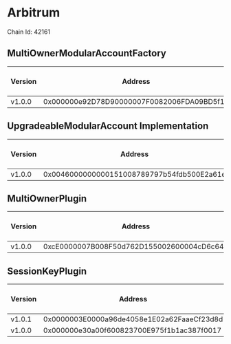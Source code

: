 # Arbitrum
Chain Id: 42161

## MultiOwnerModularAccountFactory

| Version | Address | Explorer Link | Salt | Deploy Script Run |
| ------- | ------------------------------------------ | ---------------------------------------------------------------------------------- | ---------------------------- | ------------------------------------------------------------- |
| v1.0.0  | 0x000000e92D78D90000007F0082006FDA09BD5f11 | [explorer](https://arbiscan.io/address/0x000000e92D78D90000007F0082006FDA09BD5f11) | `0x5db157a188f31855e74efff3` | [run](../../broadcast/Deploy.s.sol/42161/run-1707341559.json) |

## UpgradeableModularAccount Implementation

| Version | Address | Explorer Link | Salt | Deploy Script Run |
| ------- | ------------------------------------------ | ---------------------------------------------------------------------------------- | ---------------------------- | ------------------------------------------------------------- |
| v1.0.0  | 0x0046000000000151008789797b54fdb500E2a61e | [explorer](https://arbiscan.io/address/0x0046000000000151008789797b54fdb500E2a61e) | `0x3249843e32cfdd3724630092` | [run](../../broadcast/Deploy.s.sol/42161/run-1707341559.json) |

## MultiOwnerPlugin

| Version | Address | Explorer Link | Salt | Deploy Script Run |
| ------- | ------------------------------------------ | ---------------------------------------------------------------------------------- | ---------------------------- | ------------------------------------------------------------- |
| v1.0.0  | 0xcE0000007B008F50d762D155002600004cD6c647 | [explorer](https://arbiscan.io/address/0xcE0000007B008F50d762D155002600004cD6c647) | `0x9292f6fd68967e13eda2502d` | [run](../../broadcast/Deploy.s.sol/42161/run-1707341559.json) |

## SessionKeyPlugin

| Version | Address | Explorer Link | Salt | Deploy Script Run |
| ------- | ------------------------------------------ | ---------------------------------------------------------------------------------- | ---------------------------- | ------------------------------------------------------------- |
| v1.0.1  | 0x0000003E0000a96de4058e1E02a62FaaeCf23d8d | [explorer](https://arbiscan.io/address/0x0000003E0000a96de4058e1E02a62FaaeCf23d8d) | `0x4e59b44847b379578588920ca78fbf26c0b4956c1689983b8c7f38000288670c` | [run](../../broadcast/Deploy.s.sol/42161/run-1708463537.json) |
| v1.0.0  | 0x000000e30a00f600823700E975f1b1ac387f0017 | [explorer](https://arbiscan.io/address/0x000000e30a00f600823700E975f1b1ac387f0017) | `0x27f40fd3b6cb45339dbcecac` | [run](../../broadcast/Deploy.s.sol/42161/run-1707341559.json) |
